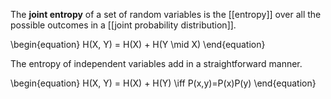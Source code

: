 The **joint entropy** of a set of random variables is the [[entropy]] over all the possible outcomes in a [[joint probability distribution]]. 

\begin{equation}
H(X, Y) = H(X) + H(Y \mid X)
\end{equation}


The entropy of independent variables add in a straightforward manner.

\begin{equation}
H(X, Y) = H(X) + H(Y) \iff P(x,y)=P(x)P(y)
\end{equation}